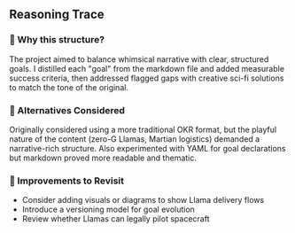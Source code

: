 ## Reasoning Trace

### 🧠 Why this structure?
The project aimed to balance whimsical narrative with clear, structured goals. I distilled each "goal" from the markdown file and added measurable success criteria, then addressed flagged gaps with creative sci-fi solutions to match the tone of the original.

### 🔄 Alternatives Considered
Originally considered using a more traditional OKR format, but the playful nature of the content (zero-G Llamas, Martian logistics) demanded a narrative-rich structure. Also experimented with YAML for goal declarations but markdown proved more readable and thematic.

### 📌 Improvements to Revisit
- Consider adding visuals or diagrams to show Llama delivery flows
- Introduce a versioning model for goal evolution
- Review whether Llamas can legally pilot spacecraft
